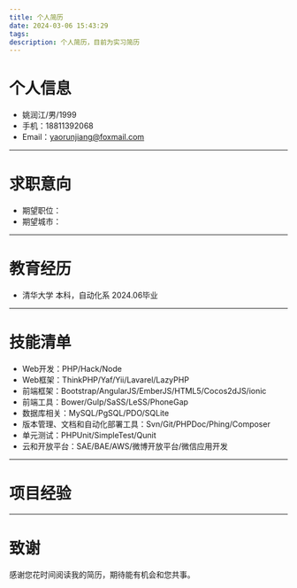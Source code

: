 ```yaml
---
title: 个人简历
date: 2024-03-06 15:43:29
tags:
description: 个人简历，目前为实习简历
---
```

# 个人信息

- 姚润江/男/1999
- 手机：18811392068
- Email：yaorunjiang@foxmail.com

---

# 求职意向

- 期望职位：
- 期望城市：

---

# 教育经历

- 清华大学 本科，自动化系 2024.06毕业

---

# 技能清单

- Web开发：PHP/Hack/Node
- Web框架：ThinkPHP/Yaf/Yii/Lavarel/LazyPHP
- 前端框架：Bootstrap/AngularJS/EmberJS/HTML5/Cocos2dJS/ionic
- 前端工具：Bower/Gulp/SaSS/LeSS/PhoneGap
- 数据库相关：MySQL/PgSQL/PDO/SQLite
- 版本管理、文档和自动化部署工具：Svn/Git/PHPDoc/Phing/Composer
- 单元测试：PHPUnit/SimpleTest/Qunit
- 云和开放平台：SAE/BAE/AWS/微博开放平台/微信应用开发

---

# 项目经验



---

# 致谢

感谢您花时间阅读我的简历，期待能有机会和您共事。
